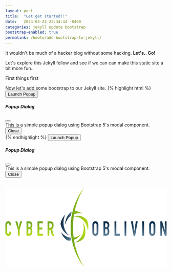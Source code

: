 ```yaml
---
layout: post
title:  "Let get started!!"
date:   2024-04-23 23:34:44 -0400
categories: jekyll update bootstrap
bootstrap-enabled: true
permalink: /howto/add-bootstrap-to-jekyll/
---
```


It wouldn't be much of a hacker blog without some hacking. <strong>Let's.. Go!</strong>
<p>Let's explore this Jekyll fellow and see if we can can make this static site a bit more fun..</p>
<p>First things first </p>

Now let's add some bootstrap to our Jekyll site.
{% highlight html %}
<button type="button" class="btn btn-primary" data-bs-toggle="modal" data-bs-target="#exampleModal">
  Launch Popup
</button>

<div class="modal fade" id="exampleModal" tabindex="-1" aria-labelledby="exampleModalLabel" aria-hidden="true">
  <div class="modal-dialog">
    <div class="modal-content">
      <div class="modal-header">
        <h5 class="modal-title" id="exampleModalLabel">Popup Dialog</h5>
        <button type="button" class="btn-close" data-bs-dismiss="modal" aria-label="Close"></button>
      </div>
      <div class="modal-body">
        This is a simple popup dialog using Bootstrap 5's modal component.
      </div>
      <div class="modal-footer">
        <button type="button" class="btn btn-secondary" data-bs-dismiss="modal">Close</button>
      </div>
    </div>
  </div>
</div>
{% endhighlight %}



<button type="button" class="btn btn-primary" data-bs-toggle="modal" data-bs-target="#exampleModal">
  Launch Popup
</button>


<div class="modal fade" id="exampleModal" tabindex="-1" aria-labelledby="exampleModalLabel" aria-hidden="true">
  <div class="modal-dialog">
    <div class="modal-content">
      <div class="modal-header">
        <h5 class="modal-title" id="exampleModalLabel">Popup Dialog</h5>
        <button type="button" class="btn-close" data-bs-dismiss="modal" aria-label="Close"></button>
      </div>
      <div class="modal-body">
        This is a simple popup dialog using Bootstrap 5's modal component.
      </div>
      <div class="modal-footer">
        <button type="button" class="btn btn-secondary" data-bs-dismiss="modal">Close</button>
      </div>
    </div>
  </div>
</div>


<br/>
<p align="center">
  <img src="/assets/logo_final.svg" height="250px"/>
</p>

